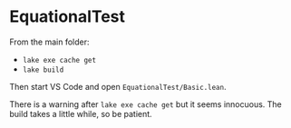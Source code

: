 # EquationalTest

From the main folder:
- `lake exe cache get`
- `lake build`

Then start VS Code and open `EquationalTest/Basic.lean`.

There is a warning after `lake exe cache get` but it seems innocuous. The build takes a little while, so be patient.